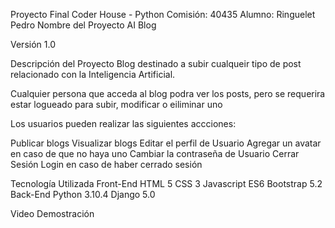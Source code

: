 Proyecto Final Coder House - Python
Comisión: 40435
Alumno: Ringuelet Pedro
Nombre del Proyecto
AI Blog

Versión
1.0

Descripción del Proyecto
Blog destinado a subir cualqueir tipo de post relacionado con la Inteligencia Artificial.

Cualquier persona que acceda al blog podra ver los posts, pero se requerira estar logueado para subir, modificar o eiliminar uno

Los usuarios pueden realizar las siguientes accciones:

Publicar blogs
Visualizar blogs
Editar el perfil de Usuario
Agregar un avatar en caso de que no haya uno
Cambiar la contraseña de Usuario
Cerrar Sesión
Login en caso de haber cerrado sesión

Tecnología Utilizada
Front-End
HTML 5
CSS 3
Javascript ES6
Bootstrap 5.2
Back-End
Python 3.10.4
Django 5.0

Video Demostración
